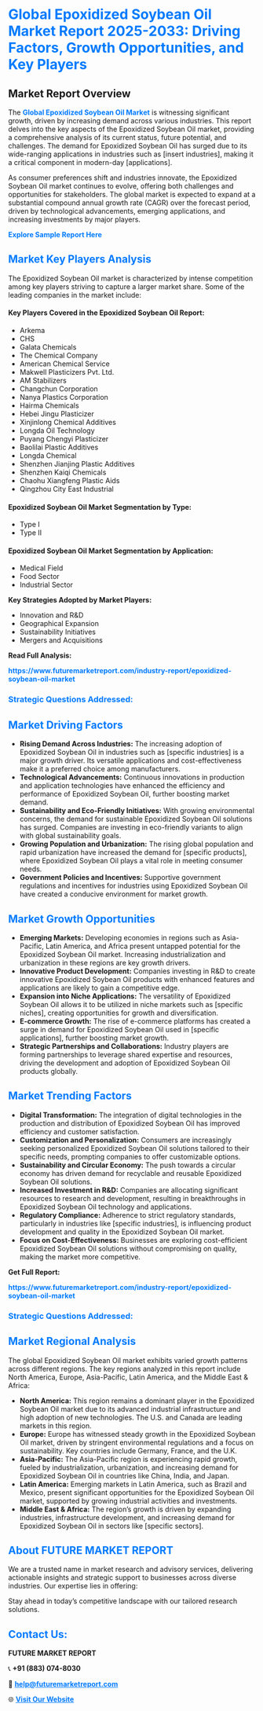 <h1 style="color: #007BFF;">Global Epoxidized Soybean Oil Market Report 2025-2033: Driving Factors, Growth Opportunities, and Key Players</h1>

<section id="overview">
<h2>Market Report Overview</h2>
<p>The <a href="https://www.futuremarketreport.com/industry-report/epoxidized-soybean-oil-market" style="color: #007BFF; text-decoration: none;"><strong>Global Epoxidized Soybean Oil Market</strong></a> is witnessing significant growth, driven by increasing demand across various industries. This report delves into the key aspects of the Epoxidized Soybean Oil market, providing a comprehensive analysis of its current status, future potential, and challenges. The demand for Epoxidized Soybean Oil has surged due to its wide-ranging applications in industries such as [insert industries], making it a critical component in modern-day [applications].</p>
<p>As consumer preferences shift and industries innovate, the Epoxidized Soybean Oil market continues to evolve, offering both challenges and opportunities for stakeholders. The global market is expected to expand at a substantial compound annual growth rate (CAGR) over the forecast period, driven by technological advancements, emerging applications, and increasing investments by major players.</p>
</section>

<section id="overview">
<p><a href="https://www.futuremarketreport.com/request-sample/reportId=30213" style="color: #007BFF; text-decoration: none;"><strong>Explore Sample Report Here</strong></a></p>
</section>

<section id="key-players">
<h2 style="color: #007BFF;">Market Key Players Analysis</h2>
<p>The Epoxidized Soybean Oil market is characterized by intense competition among key players striving to capture a larger market share. Some of the leading companies in the market include:</p>
<h4>Key Players Covered in the Epoxidized Soybean Oil Report:</h4>
<ul><li>Arkema</li><li>CHS</li><li>Galata Chemicals</li><li>The Chemical Company</li><li>American Chemical Service</li><li>Makwell Plasticizers Pvt. Ltd.</li><li>AM Stabilizers</li><li>Changchun Corporation</li><li>Nanya Plastics Corporation</li><li>Hairma Chemicals</li><li>Hebei Jingu Plasticizer</li><li>Xinjinlong Chemical Additives</li><li>Longda Oil Technology</li><li>Puyang Chengyi Plasticizer</li><li>Baolilai Plastic Additives</li><li>Longda Chemical</li><li>Shenzhen Jianjing Plastic Additives</li><li>Shenzhen Kaiqi Chemicals</li><li>Chaohu Xiangfeng Plastic Aids</li><li>Qingzhou City East Industrial</li></ul>
<h4>Epoxidized Soybean Oil Market Segmentation by Type:</h4>
<ul><li>Type I</li><li>Type II</li></ul>

<h4>Epoxidized Soybean Oil Market Segmentation by Application:</h4>
<ul><li>Medical Field</li><li>Food Sector</li><li>Industrial Sector</li></ul>
<p><strong>Key Strategies Adopted by Market Players:</strong></p>
<ul>
<li>Innovation and R&D</li>
<li>Geographical Expansion</li>
<li>Sustainability Initiatives</li>
<li>Mergers and Acquisitions</li>
</ul>
</section>

<section>
<p><strong>Read Full Analysis: </strong></p><a href="https://www.futuremarketreport.com/industry-report/epoxidized-soybean-oil-market" style="color: #007BFF; text-decoration: none;"><strong>https://www.futuremarketreport.com/industry-report/epoxidized-soybean-oil-market</strong></a>
<h3 style="color: #007BFF;">Strategic Questions Addressed:</h3>
</section>

<section id="driving-factors">
<h2 style="color: #007BFF;">Market Driving Factors</h2>
<ul>
<li><strong>Rising Demand Across Industries:</strong> The increasing adoption of Epoxidized Soybean Oil in industries such as [specific industries] is a major growth driver. Its versatile applications and cost-effectiveness make it a preferred choice among manufacturers.</li>
<li><strong>Technological Advancements:</strong> Continuous innovations in production and application technologies have enhanced the efficiency and performance of Epoxidized Soybean Oil, further boosting market demand.</li>
<li><strong>Sustainability and Eco-Friendly Initiatives:</strong> With growing environmental concerns, the demand for sustainable Epoxidized Soybean Oil solutions has surged. Companies are investing in eco-friendly variants to align with global sustainability goals.</li>
<li><strong>Growing Population and Urbanization:</strong> The rising global population and rapid urbanization have increased the demand for [specific products], where Epoxidized Soybean Oil plays a vital role in meeting consumer needs.</li>
<li><strong>Government Policies and Incentives:</strong> Supportive government regulations and incentives for industries using Epoxidized Soybean Oil have created a conducive environment for market growth.</li>
</ul>
</section>

<section id="growth-opportunities">
<h2 style="color: #007BFF;">Market Growth Opportunities</h2>
<ul>
<li><strong>Emerging Markets:</strong> Developing economies in regions such as Asia-Pacific, Latin America, and Africa present untapped potential for the Epoxidized Soybean Oil market. Increasing industrialization and urbanization in these regions are key growth drivers.</li>
<li><strong>Innovative Product Development:</strong> Companies investing in R&D to create innovative Epoxidized Soybean Oil products with enhanced features and applications are likely to gain a competitive edge.</li>
<li><strong>Expansion into Niche Applications:</strong> The versatility of Epoxidized Soybean Oil allows it to be utilized in niche markets such as [specific niches], creating opportunities for growth and diversification.</li>
<li><strong>E-commerce Growth:</strong> The rise of e-commerce platforms has created a surge in demand for Epoxidized Soybean Oil used in [specific applications], further boosting market growth.</li>
<li><strong>Strategic Partnerships and Collaborations:</strong> Industry players are forming partnerships to leverage shared expertise and resources, driving the development and adoption of Epoxidized Soybean Oil products globally.</li>
</ul>
</section>

<section id="trending-factors">
<h2 style="color: #007BFF;">Market Trending Factors</h2>
<ul>
<li><strong>Digital Transformation:</strong> The integration of digital technologies in the production and distribution of Epoxidized Soybean Oil has improved efficiency and customer satisfaction.</li>
<li><strong>Customization and Personalization:</strong> Consumers are increasingly seeking personalized Epoxidized Soybean Oil solutions tailored to their specific needs, prompting companies to offer customizable options.</li>
<li><strong>Sustainability and Circular Economy:</strong> The push towards a circular economy has driven demand for recyclable and reusable Epoxidized Soybean Oil solutions.</li>
<li><strong>Increased Investment in R&D:</strong> Companies are allocating significant resources to research and development, resulting in breakthroughs in Epoxidized Soybean Oil technology and applications.</li>
<li><strong>Regulatory Compliance:</strong> Adherence to strict regulatory standards, particularly in industries like [specific industries], is influencing product development and quality in the Epoxidized Soybean Oil market.</li>
<li><strong>Focus on Cost-Effectiveness:</strong> Businesses are exploring cost-efficient Epoxidized Soybean Oil solutions without compromising on quality, making the market more competitive.</li>
</ul>
</section>

<section>
<p><strong>Get Full Report: </strong></p><a href="https://www.futuremarketreport.com/industry-report/epoxidized-soybean-oil-market" style="color: #007BFF; text-decoration: none;"><strong>https://www.futuremarketreport.com/industry-report/epoxidized-soybean-oil-market</strong></a>
<h3 style="color: #007BFF;">Strategic Questions Addressed:</h3>
</section>


<section id="regional-analysis">
<h2 style="color: #007BFF;">Market Regional Analysis</h2>
<p>The global Epoxidized Soybean Oil market exhibits varied growth patterns across different regions. The key regions analyzed in this report include North America, Europe, Asia-Pacific, Latin America, and the Middle East & Africa:</p>
<ul>
<li><strong>North America:</strong> This region remains a dominant player in the Epoxidized Soybean Oil market due to its advanced industrial infrastructure and high adoption of new technologies. The U.S. and Canada are leading markets in this region.</li>
<li><strong>Europe:</strong> Europe has witnessed steady growth in the Epoxidized Soybean Oil market, driven by stringent environmental regulations and a focus on sustainability. Key countries include Germany, France, and the U.K.</li>
<li><strong>Asia-Pacific:</strong> The Asia-Pacific region is experiencing rapid growth, fueled by industrialization, urbanization, and increasing demand for Epoxidized Soybean Oil in countries like China, India, and Japan.</li>
<li><strong>Latin America:</strong> Emerging markets in Latin America, such as Brazil and Mexico, present significant opportunities for the Epoxidized Soybean Oil market, supported by growing industrial activities and investments.</li>
<li><strong>Middle East & Africa:</strong> The region’s growth is driven by expanding industries, infrastructure development, and increasing demand for Epoxidized Soybean Oil in sectors like [specific sectors].</li>
</ul>
</section>

<footer>
<h2 style="color: #007BFF;">About FUTURE MARKET REPORT</h2>
<p>We are a trusted name in market research and advisory services, delivering actionable insights and strategic support to businesses across diverse industries. Our expertise lies in offering:</p>

<p>Stay ahead in today’s competitive landscape with our tailored research solutions.</p>

<h2 style="color: #007BFF;">Contact Us:</h2>
<p><strong>FUTURE MARKET REPORT</strong></p>
<p>📞 <strong>+91 (883) 074-8030</strong></p>
<p>📧 <strong><a href="mailto:help@futuremarketreport.com" style="color: #007BFF;">help@futuremarketreport.com</a></strong></p>
<p>🌐 <strong><a href="https://www.futuremarketreport.com/" style="color: #007BFF;">Visit Our Website</a></strong></p>
</footer>